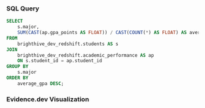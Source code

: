 ### SQL Query
```sql gpa_by_major
SELECT
    s.major,
    SUM(CAST(ap.gpa_points AS FLOAT)) / CAST(COUNT(*) AS FLOAT) AS average_gpa
FROM
    brighthive_dev_redshift.students AS s
JOIN
    brighthive_dev_redshift.academic_performance AS ap
    ON s.student_id = ap.student_id
GROUP BY
    s.major
ORDER BY
    average_gpa DESC;
```

### Evidence.dev Visualization
<BarChart
    data={gpa_by_major}
    x=major
    y=average_gpa
    labels=true
    yFmt=".2f"
    color="#1f77b4"
/>